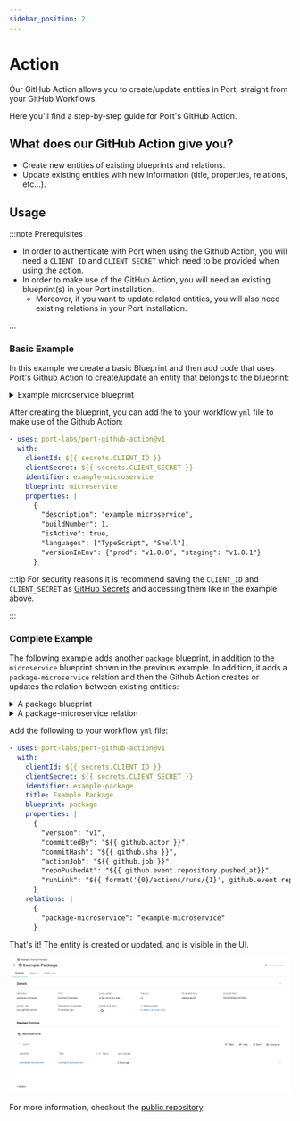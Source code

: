 ```yaml
---
sidebar_position: 2
---
```


# Action

Our GitHub Action allows you to create/update entities in Port, straight from your GitHub Workflows.

Here you'll find a step-by-step guide for Port's GitHub Action.

## What does our GitHub Action give you?

- Create new entities of existing blueprints and relations.
- Update existing entities with new information (title, properties, relations, etc...).

## Usage

:::note Prerequisites

- In order to authenticate with Port when using the Github Action, you will need a `CLIENT_ID` and `CLIENT_SECRET` which need to be provided when using the action.
- In order to make use of the GitHub Action, you will need an existing blueprint(s) in your Port installation.
  - Moreover, if you want to update related entities, you will also need existing relations in your Port installation.

:::


### Basic Example

In this example we create a basic Blueprint and then add code that uses Port's Github Action to create/update an entity that belongs to the blueprint:

<details>
<summary> Example microservice blueprint </summary>

```json showLineNumbers
{
    "identifier": "microservice",
    "title": "Microservice",
    "icon": "Microservice",
    "schema": {
        "properties": {
            "description": {
                "type": "string",
                "title": "Description"
            },
            "buildNumber": {
                "type": "number",
                "title": "Build Number"
            },
            "isActive": {
                "type": "boolean",
                "title": "Is Active"
            },
            "languages": {
                "type": "array",
                "title": "Languages"
            },
            "versionInEnv": {
                "type": "object",
                "title": "Version In Env"
            }
        },
        "required": ["description"]
    },
    "formulaProperties": {}
}
```
</details>

After creating the blueprint, you can add the to your workflow `yml` file to make use of the Github Action:

```yaml showLineNumbers
- uses: port-labs/port-github-action@v1
  with:
    clientId: ${{ secrets.CLIENT_ID }}
    clientSecret: ${{ secrets.CLIENT_SECRET }}
    identifier: example-microservice
    blueprint: microservice
    properties: |
      {
        "description": "example microservice",
        "buildNumber": 1,
        "isActive": true,
        "languages": ["TypeScript", "Shell"],
        "versionInEnv": {"prod": "v1.0.0", "staging": "v1.0.1"}
      }
```

:::tip
For security reasons it is recommend saving the `CLIENT_ID` and `CLIENT_SECRET` as [GitHub Secrets](https://docs.github.com/en/actions/security-guides/encrypted-secrets) and accessing them like in the example above.

:::

### Complete Example

The following example adds another `package` blueprint, in addition to the `microservice` blueprint shown in the previous example. In addition, it adds a `package-microservice` relation and then the Github Action creates or updates the relation between existing entities: 

<details>
<summary> A package blueprint </summary>

```json showLineNumbers
{
    "identifier": "package",
    "title": "Package",
    "icon": "Package",
    "schema": {
        "properties": {
            "version": {
                "type": "string",
                "title": "Version"
            },
            "committedBy": {
                "type": "string",
                "title": "Committed By"
            },
            "commitHash": {
                "type": "string",
                "title": "Commit Hash"
            },
            "actionJob": {
                "type": "string",
                "title": "Action Job"
            },
            "repoPushedAt": {
                "type": "string",
                "format": "date-time",
                "title": "Repository Pushed At"
            },
            "runLink": {
                "type": "string",
                "format": "url",
                "title": "Action Run Link"
            }
        },
        "required": []
    },
    "formulaProperties": {}
}
```
</details>

<details>
<summary> A package-microservice relation </summary>


```json showLineNumbers
{
    "title": "Used In",
    "identifier": "package-microservice",
    "source": "package",
    "target": "microservice",
    "required": false,
    "many": false
}
```
</details>

Add the following to your workflow `yml` file:

```yaml showLineNumbers
- uses: port-labs/port-github-action@v1
  with:
    clientId: ${{ secrets.CLIENT_ID }}
    clientSecret: ${{ secrets.CLIENT_SECRET }}
    identifier: example-package
    title: Example Package
    blueprint: package
    properties: |
      {
        "version": "v1",
        "committedBy": "${{ github.actor }}",
        "commitHash": "${{ github.sha }}",
        "actionJob": "${{ github.job }}",
        "repoPushedAt": "${{ github.event.repository.pushed_at}}",
        "runLink": "${{ format('{0}/actions/runs/{1}', github.event.repository.html_url, github.run_id) }}"
      }
    relations: |
      {
        "package-microservice": "example-microservice"
      }
```


That's it! The entity is created or updated, and is visible in the UI.

![Entity](../../../static/img/integrations/github-action/CreatedEntity.png)

For more information, checkout the [public repository](https://github.com/port-labs/port-github-action).

